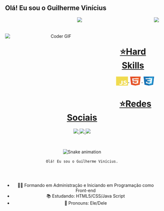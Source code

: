 ## Olá! Eu sou o Guilherme Vinícius

 <div align= "center">
   <a href="https://github.com/guilhermevssantos">
   <img height="180em" src="https://github-readme-stats.vercel.app/api?username=guilhermevssantos&show_icons=true&theme=vision-friendly-dark&include_all_commits=true&count_private=true"/>
   <img align= "right" height="180em" src="https://github-readme-stats.vercel.app/api/top-langs/?username=guilhermevssantos&layout=compact&langs_count=6&theme=vision-friendly-dark"/>
</div>
<br>

<div align= "center">
 <div style="display: inline_block"><br>
  <img align= "left" <img alt="Coder GIF" height=250 width=350 src="https://cdn.dribbble.com/users/730703/screenshots/6581243/avento.gif">
  <h1 align="center">⭐Hard Skills</h1>
   <img align="center" alt="Js" height="30" width="40" src="https://raw.githubusercontent.com/devicons/devicon/master/icons/javascript/javascript-plain.svg">
   <img align="center" alt="HTML" height="30" width="40" src="https://raw.githubusercontent.com/devicons/devicon/master/icons/html5/html5-original.svg">
   <img align="center" alt="CSS" height="30" width="40" src="https://raw.githubusercontent.com/devicons/devicon/master/icons/css3/css3-original.svg">
  </div>

 <div align= "center">
 <h1>⭐Redes Sociais</h1>
   <a href="https://instagram.com/a.loninho" target="_blank">
    <img src="https://img.shields.io/badge/-Instagram-%23E4405F?style=for-the-badge&logo=instagram&logoColor=white" target="_blank">
   </a>
   <a href = "mailto: guilherme.vinicius.s.santos@gmail.com">
    <img src="https://img.shields.io/badge/-Gmail-%23333?style=for-the-badge&logo=gmail&logoColor=white" target="_blank">
   </a>
   <a href="https://www.linkedin.com/in/guilherme-vinicius-s-santos" target="_blank">
    <img src="https://img.shields.io/badge/-LinkedIn-%230077B5?style=for-the-badge&logo=linkedin&logoColor=white" target="_blank">
   </a>
 </div>
<br><br>

![Snake animation](https://github.com/guilhermevssantos/guilhermevssantos/blob/output/github-contribution-grid-snake.svg)




    Olá! Eu sou o Guilherme Vinícius.

<br><br>

<ul align= "center">
 <li>
  👨‍🎓 Formando em Administração e Iniciando em Programação como Front-end
 </li>
 <li>
  📚 Estudando: HTML5/CSS/Java Script
 </li>
  <li>
  👨 Pronouns: Ele/Dele
 </li>
</ul>
 
<br><br>

